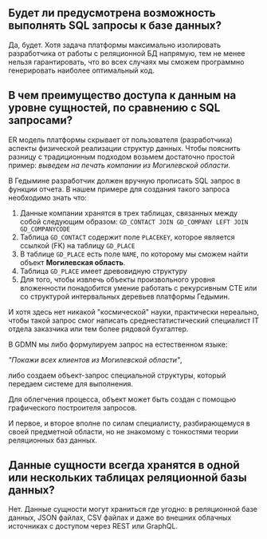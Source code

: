 ## Будет ли предусмотрена возможность выполнять SQL запросы к базе данных?

Да, будет. Хотя задача платформы максимально изолировать разработчика от работы с реляционной БД напрямую, тем не менее нельзя гарантировать, что во всех случаях мы сможем программно генерировать наиболее оптимальный код.

## В чем преимущество доступа к данным на уровне сущностей, по сравнению с SQL запросами?

ER модель платформы скрывает от пользователя (разработчика) аспекты физической реализации структур данных. Чтобы пояснить разницу с традиционным подходом возьмем достаточно простой пример: _выведем на печать компании из Могилевской области_.

В Гедымине разработчик должен вручную прописать SQL запрос в функции отчета. В нашем примере для создания такого запроса необходимо знать что:

1. Данные компании хранятся в трех таблицах, связанных между собой следующим образом: `GD_CONTACT JOIN GD_COMPANY LEFT JOIN GD_COMPANYCODE`
2. Таблица `GD_CONTACT` содержит поле `PLACEKEY`, которое является ссылкой (FK) на таблицу `GD_PLACE`
3. В таблице `GD_PLACE` есть поле `NAME`, по которому мы сможем найти объект __Могилевская область__.
4. Таблица `GD_PLACE` имеет древовидную структуру
5. Для того, чтобы извлечь объекты произвольного уровня вложенности понадобится умение работать с рекурсивным CTE или со структурой интервальных деревьев платформы Гедымин.

И хотя здесь нет никакой "космической" науки, практически нереально, чтобы такой запрос смог написать среднестатистический специалист IT отдела заказчика или тем более рядовой бухгалтер.

В GDMN мы либо формулируем запрос на естественном языке:

_"Покажи всех клиентов из Могилевской области"_,

либо создаем объект-запрос специальной структуры, который передаем системе для выполнения.

Для облегчения процесса, объект может быть создан с помощью графического построителя запросов.

И первое, и второе вполне по силам специалисту, разбирающемуся в своей предметной области, но не знакомому с тонкостями теории реляционных баз данных.

## Данные сущности всегда хранятся в одной или нескольких таблицах реляционной базы данных?

Нет. Данные сущности могут храниться где угодно: в реляционной базе данных, JSON файлах, CSV файлах и даже во внешних облачных источниках с доступом через REST или GraphQL.
